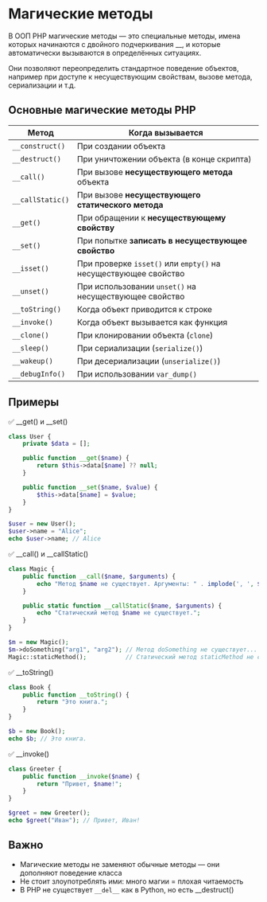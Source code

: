 # Магические методы
В ООП PHP магические методы — это специальные методы, имена которых начинаются с двойного подчеркивания __, и которые автоматически вызываются в определённых ситуациях.

Они позволяют переопределить стандартное поведение объектов, например при доступе к несуществующим свойствам, вызове метода, сериализации и т.д.


## Основные магические методы PHP
| Метод            | Когда вызывается                                                |
| ---------------- | --------------------------------------------------------------- |
| `__construct()`  | При создании объекта                                            |
| `__destruct()`   | При уничтожении объекта (в конце скрипта)                       |
| `__call()`       | При вызове **несуществующего метода** объекта                   |
| `__callStatic()` | При вызове **несуществующего статического метода**              |
| `__get()`        | При обращении к **несуществующему свойству**                    |
| `__set()`        | При попытке **записать в несуществующее свойство**              |
| `__isset()`      | При проверке `isset()` или `empty()` на несуществующее свойство |
| `__unset()`      | При использовании `unset()` на несуществующее свойство          |
| `__toString()`   | Когда объект приводится к строке                                |
| `__invoke()`     | Когда объект вызывается как функция                             |
| `__clone()`      | При клонировании объекта (`clone`)                              |
| `__sleep()`      | При сериализации (`serialize()`)                                |
| `__wakeup()`     | При десериализации (`unserialize()`)                            |
| `__debugInfo()`  | При использовании `var_dump()`                                  |


## Примеры
✅ __get() и __set()
```php
class User {
    private $data = [];

    public function __get($name) {
        return $this->data[$name] ?? null;
    }

    public function __set($name, $value) {
        $this->data[$name] = $value;
    }
}

$user = new User();
$user->name = "Alice";
echo $user->name; // Alice
```

✅ __call() и __callStatic()
```php
class Magic {
    public function __call($name, $arguments) {
        echo "Метод $name не существует. Аргументы: " . implode(', ', $arguments);
    }

    public static function __callStatic($name, $arguments) {
        echo "Статический метод $name не существует.";
    }
}

$m = new Magic();
$m->doSomething("arg1", "arg2"); // Метод doSomething не существует...
Magic::staticMethod();           // Статический метод staticMethod не существует.
```

✅ __toString()
```php
class Book {
    public function __toString() {
        return "Это книга.";
    }
}

$b = new Book();
echo $b; // Это книга.
```

✅ __invoke()
```php
class Greeter {
    public function __invoke($name) {
        return "Привет, $name!";
    }
}

$greet = new Greeter();
echo $greet("Иван"); // Привет, Иван!
```

## Важно
- Магические методы не заменяют обычные методы — они дополняют поведение класса
- Не стоит злоупотреблять ими: много магии = плохая читаемость
- В PHP не существует `__del__` как в Python, но есть __destruct()
